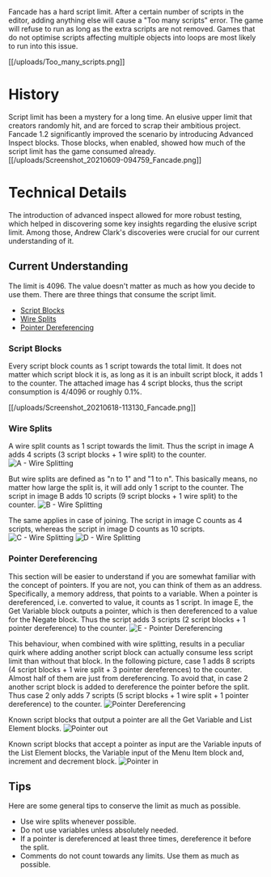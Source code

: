 Fancade has a hard script limit. After a certain number of scripts in the editor, adding anything else will cause a "Too many scripts" error. The game will refuse to run as long as the extra scripts are not removed. Games that do not optimise scripts affecting multiple objects into loops are most likely to run into this issue.

[[/uploads/Too_many_scripts.png]]

# History
Script limit has been a mystery for a long time. An elusive upper limit that creators randomly hit, and are forced to scrap their ambitious project. Fancade 1.2 significantly improved the scenario by introducing Advanced Inspect blocks. Those blocks, when enabled, showed how much of the script limit has the game consumed already.
[[/uploads/Screenshot_20210609-094759_Fancade.png]]

# Technical Details
The introduction of advanced inspect allowed for more robust testing, which helped in discovering some key insights regarding the elusive script limit. Among those, Andrew Clark's discoveries were crucial for our current understanding of it.

## Current Understanding
The limit is 4096. The value doesn't matter as much as how you decide to use them. There are three things that consume the script limit.

* [Script Blocks](https://www.fancade.com/wiki/Script/Script%20Limit.md#script-blocks)
* [Wire Splits](https://www.fancade.com/wiki/Script/Script%20Limit.md#wire-splits)
* [Pointer Dereferencing](https://www.fancade.com/wiki/Script/Script%20Limit.md#pointer-dereferencing)

### Script Blocks
Every script block counts as 1 script towards the total limit. It does not matter which script block it is, as long as it is an inbuilt script block, it adds 1 to the counter. The attached image has 4 script blocks, thus the script consumption is 4/4096 or roughly 0.1%.

[[/uploads/Screenshot_20210618-113130_Fancade.png]]

### Wire Splits
A wire split counts as 1 script towards the limit. Thus the script in image A adds 4 scripts (3 script blocks + 1 wire split) to the counter.
![A - Wire Splitting](https://cdn.discordapp.com/attachments/852037487987392529/855423620692443156/Screenshot_20210618-113313_Fancade.png)

But wire splits are defined as "n to 1" and "1 to n". This basically means, no matter how large the split is, it will add only 1 script to the counter. The script in image B adds 10 scripts (9 script blocks + 1 wire split) to the counter.
![B - Wire Splitting](https://cdn.discordapp.com/attachments/852037487987392529/855423621173739530/Screenshot_20210618-113424_Fancade.png)

The same applies in case of joining. The script in image C counts as 4 scripts, whereas the script in image D counts as 10 scripts.
![C - Wire Splitting](https://cdn.discordapp.com/attachments/852037487987392529/855423621433393172/Screenshot_20210618-113611_Fancade.png)
![D - Wire Splitting](https://cdn.discordapp.com/attachments/852037487987392529/855423621639569408/Screenshot_20210618-113747_Fancade.png)

### Pointer Dereferencing
This section will be easier to understand if you are somewhat familiar with the concept of pointers. If you are not, you can think of them as an address. Specifically, a memory address, that points to a variable.
When a pointer is dereferenced, i.e. converted to value, it counts as 1 script. In image E, the Get Variable block outputs a pointer, which is then dereferenced to a value for the Negate block. Thus the script adds 3 scripts (2 script blocks + 1 pointer dereference) to the counter.
![E - Pointer Dereferencing](https://cdn.discordapp.com/attachments/852037487987392529/855423621933301760/Screenshot_20210618-113952_Fancade.png)

This behaviour, when combined with wire splitting, results in a peculiar quirk where adding another script block can actually consume less script limit than without that block. In the following picture, case 1 adds 8 scripts (4 script blocks + 1 wire split + 3 pointer dereferences) to the counter. Almost half of them are just from dereferencing. To avoid that, in case 2 another script block is added to dereference the pointer before the split. Thus case 2 only adds 7 scripts (5 script blocks + 1 wire split + 1 pointer dereference) to the counter.
![Pointer Dereferencing](https://cdn.discordapp.com/attachments/852037487987392529/855440742431064094/Screenshot_20210618-130458_Fancade.png)

Known script blocks that output a pointer are all the Get Variable and List Element blocks.
![Pointer out](https://cdn.discordapp.com/attachments/852037487987392529/855444701309829170/Screenshot_20210618-192013_Fancade.png)

Known script blocks that accept a pointer as input are the Variable inputs of the List Element blocks, the Variable input of the Menu Item block and, increment and decrement block.
![Pointer in](https://media.discordapp.net/attachments/852037487987392529/855655587852451840/Screenshot_20210619-091908_Fancade.png)

## Tips
Here are some general tips to conserve the limit as much as possible.

* Use wire splits whenever possible.
* Do not use variables unless absolutely needed.
* If a pointer is dereferenced at least three times, dereference it before the split.
* Comments do not count towards any limits. Use them as much as possible.
